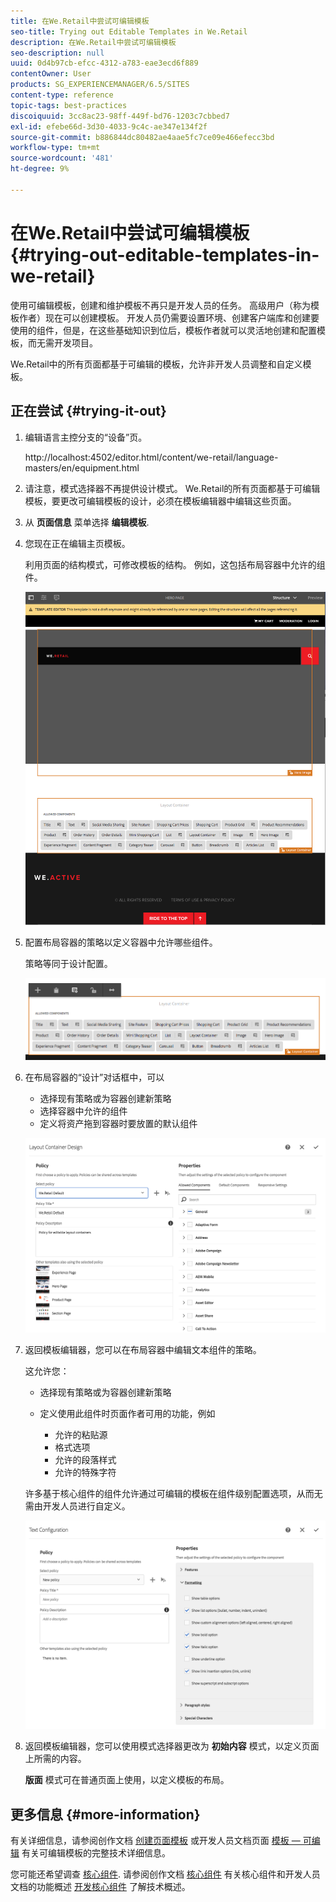 ```yaml
---
title: 在We.Retail中尝试可编辑模板
seo-title: Trying out Editable Templates in We.Retail
description: 在We.Retail中尝试可编辑模板
seo-description: null
uuid: 0d4b97cb-efcc-4312-a783-eae3ecd6f889
contentOwner: User
products: SG_EXPERIENCEMANAGER/6.5/SITES
content-type: reference
topic-tags: best-practices
discoiquuid: 3cc8ac23-98ff-449f-bd76-1203c7cbbed7
exl-id: efebe66d-3d30-4033-9c4c-ae347e134f2f
source-git-commit: b886844dc80482ae4aae5fc7ce09e466efecc3bd
workflow-type: tm+mt
source-wordcount: '481'
ht-degree: 9%

---
```


# 在We.Retail中尝试可编辑模板{#trying-out-editable-templates-in-we-retail}

使用可编辑模板，创建和维护模板不再只是开发人员的任务。 高级用户（称为模板作者）现在可以创建模板。 开发人员仍需要设置环境、创建客户端库和创建要使用的组件，但是，在这些基础知识到位后，模板作者就可以灵活地创建和配置模板，而无需开发项目。 

We.Retail中的所有页面都基于可编辑的模板，允许非开发人员调整和自定义模板。

## 正在尝试 {#trying-it-out}

1. 编辑语言主控分支的“设备”页。

   http://localhost:4502/editor.html/content/we-retail/language-masters/en/equipment.html

1. 请注意，模式选择器不再提供设计模式。 We.Retail的所有页面都基于可编辑模板，要更改可编辑模板的设计，必须在模板编辑器中编辑这些页面。
1. 从 **页面信息** 菜单选择 **编辑模板**.
1. 您现在正在编辑主页模板。

   利用页面的结构模式，可修改模板的结构。 例如，这包括布局容器中允许的组件。

   ![chlimage_1-138](assets/chlimage_1-138.png)

1. 配置布局容器的策略以定义容器中允许哪些组件。

   策略等同于设计配置。

   ![chlimage_1-139](assets/chlimage_1-139.png)

1. 在布局容器的“设计”对话框中，可以

   * 选择现有策略或为容器创建新策略
   * 选择容器中允许的组件
   * 定义将资产拖到容器时要放置的默认组件

   ![chlimage_1-140](assets/chlimage_1-140.png)

1. 返回模板编辑器，您可以在布局容器中编辑文本组件的策略。

   这允许您：

   * 选择现有策略或为容器创建新策略
   * 定义使用此组件时页面作者可用的功能，例如

      * 允许的粘贴源
      * 格式选项
      * 允许的段落样式
      * 允许的特殊字符

   许多基于核心组件的组件允许通过可编辑的模板在组件级别配置选项，从而无需由开发人员进行自定义。

   ![chlimage_1-141](assets/chlimage_1-141.png)

1. 返回模板编辑器，您可以使用模式选择器更改为 **初始内容** 模式，以定义页面上所需的内容。

   **版面** 模式可在普通页面上使用，以定义模板的布局。

## 更多信息 {#more-information}

有关详细信息，请参阅创作文档 [创建页面模板](/help/sites-authoring/templates.md) 或开发人员文档页面 [模板 — 可编辑](/help/sites-developing/page-templates-editable.md) 有关可编辑模板的完整技术详细信息。

您可能还希望调查 [核心组件](/help/sites-developing/we-retail-core-components.md). 请参阅创作文档 [核心组件](https://experienceleague.adobe.com/docs/experience-manager-core-components/using/introduction.html?lang=zh-Hans) 有关核心组件和开发人员文档的功能概述 [开发核心组件](https://helpx.adobe.com/experience-manager/core-components/using/developing.html) 了解技术概述。
